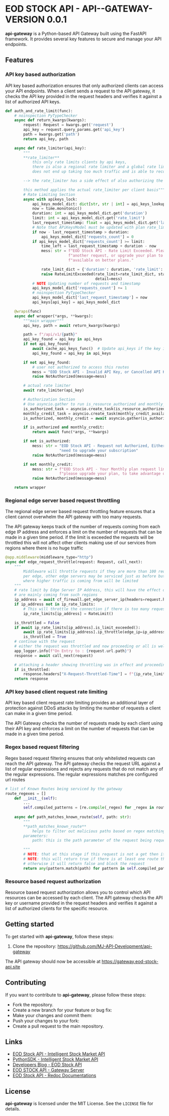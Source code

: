 # EOD STOCK API - API--GATEWAY-VERSION 0.0.1

**api-gateway** is a Python-based API Gateway built using the FastAPI framework. It provides several key features to 
secure and manage your API endpoints.

## Features

### API key based authorization

API key based authorization ensures that only authorized clients can access your API endpoints. 
When a client sends a request to the API gateway, it checks the API key provided in the request headers and 
verifies it against a list of authorized API keys.

```python
def auth_and_rate_limit(func):
    # noinspection PyTypeChecker
    async def return_kwargs(kwargs):
        request: Request = kwargs.get('request')
        api_key = request.query_params.get('api_key')
        path = kwargs.get('path')
        return api_key, path

    async def rate_limiter(api_key):
        """
        **rate_limiter**
            this only rate limits clients by api keys,
            there is also a regional rate limiter and a global rate limit both created so that the gateway
            does not end up taking too much traffic and is able to recover from DDOS attacks easily.

        --> the rate_limiter has a side effect of also authorizing the client based on API Keys

        this method applies the actual rate_limiter per client basis"""
        # Rate Limiting Section
        async with apikeys_lock:
            api_keys_model_dict: dict[str, str | int] = api_keys_lookup(api_key)
            now = time.monotonic()
            duration: int = api_keys_model_dict.get('duration')
            limit: int = api_keys_model_dict.get('rate_limit')
            last_request_timestamp: float = api_keys_model_dict.get('last_request_timestamp')
            # Note that APiKeysModel must be updated with plan rate_limit
            if now - last_request_timestamp > duration:
                api_keys_model_dict['requests_count'] = 0
            if api_keys_model_dict['requests_count'] >= limit:
                time_left = last_request_timestamp + duration - now
                mess: str = f"EOD Stock API - Rate Limit Exceeded. Please wait {time_left:.0f} seconds before making " \
                            f"another request, or upgrade your plan to better take advantage of extra resources " \
                            f"available on better plans."

                rate_limit_dict = {'duration': duration, 'rate_limit': limit, 'time_left': f"{time_left:.0f}"}
                raise RateLimitExceeded(rate_limit=rate_limit_dict, status_code=status.HTTP_429_TOO_MANY_REQUESTS,
                                        detail=mess)
            # NOTE Updating number of requests and timestamp
            api_keys_model_dict['requests_count'] += 1
            # noinspection PyTypeChecker
            api_keys_model_dict['last_request_timestamp'] = now
            api_keys[api_key] = api_keys_model_dict

    @wraps(func)
    async def wrapper(*args, **kwargs):
        """main wrapper"""
        api_key, path = await return_kwargs(kwargs)

        path = f"/api/v1/{path}"
        api_key_found = api_key in api_keys
        if not api_key_found:
            await cache_api_keys_func()  # Update api_keys if the key is not found
            api_key_found = api_key in api_keys

        if not api_key_found:
            # user not authorized to access this routes
            mess = "EOD Stock API - Invalid API Key, or Cancelled API Key please subscribe to get a valid API Key"
            raise NotAuthorized(message=mess)

        # actual rate limiter
        await rate_limiter(api_key)

        # Authorization Section
        # Use asyncio.gather to run is_resource_authorized and monthly_credit_available concurrently
        is_authorized_task = asyncio.create_task(is_resource_authorized(path_param=path, api_key=api_key))
        monthly_credit_task = asyncio.create_task(monthly_credit_available(api_key=api_key))
        is_authorized, monthly_credit = await asyncio.gather(is_authorized_task, monthly_credit_task)

        if is_authorized and monthly_credit:
            return await func(*args, **kwargs)

        if not is_authorized:
            mess: str = "EOD Stock API - Request not Authorized, Either you are not subscribed to any plan or you " \
                        "need to upgrade your subscription"
            raise NotAuthorized(message=mess)

        if not monthly_credit:
            mess: str = f"EOD Stock API - Your Monthly plan request limit has been reached. " \
                        f"please upgrade your plan, to take advantage of our soft limits"
            raise NotAuthorized(message=mess)

    return wrapper

```

### Regional edge server based request throttling

The regional edge server based request throttling feature ensures that a client cannot overwhelm the API gateway 
with too many requests. 

The API gateway keeps track of the number of requests coming from each edge IP address and enforces a limit on the 
number of requests that can be made in a given time period. if the limit is exceeded the requests will be throttled 
this will not affect other clients making use of our services from regions where there is no huge traffic

```python
@app.middleware(middleware_type="http")
async def edge_request_throttle(request: Request, call_next):
    """
        Middleware will throttle requests if they are more than 100 requests per second
        per edge, other edge servers may be serviced just as before but the one server
        where higher traffic is coming from will be limited
    """
    # rate limit by Edge Server IP Address, this will have the effect of throttling entire regions if flooding requests
    # are mainly coming from such regions
    ip_address = await cf_firewall.get_edge_server_ip(headers=request.headers)
    if ip_address not in ip_rate_limits:
        # This will throttle the connection if there is too many requests coming from only one edge server
        ip_rate_limits[ip_address] = RateLimit()

    is_throttled = False
    if await ip_rate_limits[ip_address].is_limit_exceeded():
        await ip_rate_limits[ip_address].ip_throttle(edge_ip=ip_address, request=request)
        is_throttled = True
    # continue with the request
    # either the request was throttled and now proceeding or all is well
    app_logger.info(f"On Entry to : {request.url.path}")
    response = await call_next(request)

    # attaching a header showing throttling was in effect and proceeding
    if is_throttled:
        response.headers["X-Request-Throttled-Time"] = f"{ip_rate_limits[ip_address].throttle_duration} Seconds"
    return response

```

### API key based client request rate limiting

API key based client request rate limiting provides an additional layer of protection against DDoS attacks by limiting 
the number of requests a client can make in a given time period. 

The API Gateway checks the number of requests made by each client using their API key and enforces a limit on the 
number of requests that can be made in a given time period.


### Regex based request filtering

Regex based request filtering ensures that only whitelisted requests can reach the API gateway. The API gateway checks 
the request URL against a list of regular expressions and rejects any requests that do not match any of the 
regular expressions. The regular expressions matches pre configured url routes
```python
# list of Known Routes being serviced by the gateway 
route_regexes = []
    def __init__(self):
        ...
        self.compiled_patterns = [re.compile(_regex) for _regex in route_regexes.values()]
        
    async def path_matches_known_route(self, path: str):
        """
        **path_matches_known_route**
            helps to filter out malicious paths based on regex matching
        parameters:
            path: this is the path parameter of the request being requested

        """
        # NOTE: that at this stage if this request is not a get then it has already been rejected
        # NOTE: this will return true if there is at least one route that matches with the requested path.
        # otherwise it will return false and block the request
        return any(pattern.match(path) for pattern in self.compiled_patterns)

```

### Resource based request authorization

Resource based request authorization allows you to control which API resources can be accessed by each client. 
The API gateway checks the API key or username provided in the request headers and verifies it against a 
list of authorized clients for the specific resource.

## Getting started

To get started with **api-gateway**, follow these steps:

1. Clone the repository:
https://github.com/MJ-API-Development/api-gateway

The API gateway should now be accessible at 
https://gateway.eod-stock-api.site 

## Contributing

If you want to contribute to **api-gateway**, please follow these steps:

- Fork the repository.
- Create a new branch for your feature or bug fix:
- Make your changes and commit them:
- Push your changes to your fork:
- Create a pull request to the main repository.


## Links
- [EOD Stock API - Intelligent Stock Market API](https://eod-stock-api.site)
- [PythonSDK - Intelligent Stock Market API](https://pypi.org/project/Intelligent-Stock-Market-API/)
- [Developers Blog - EOD Stock API](https://eod-stock-api.site/blog)
- [EOD STOCK API - Gateway Server](https://gateway.eod-stock-api.site)
- [EOD Stock API - Redoc Documentations](https://eod-stock-api.site/redoc)

## License
**api-gateway** is licensed under the MIT License. See the `LICENSE` file for details. 
